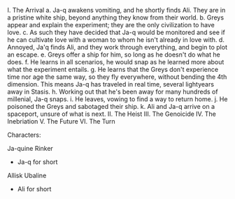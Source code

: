 I. The Arrival
	a. Ja-q awakens vomiting, and he shortly finds Ali. They are in a pristine white ship, beyond anything they know from their world.
	b. Greys appear and explain the experiment; they are the only civilization to have love.
  c. As such they have decided that Ja-q would be monitored and see if he can
cultivate love with a woman to whom he isn't already in love with.
  d. Annoyed, Ja'q finds Ali, and they work through everything, and begin to
plot an escape.
  e. Greys offer a ship for him, so long as he doesn't do what he does.
  f. He learns in all scenarios, he would snap as he learned more about what the
experiment entails.
  g. He learns that the Greys don't experience time nor age the same way, so
they fly everywhere, without bending the 4th dimension. This means Ja-q has
traveled in real time, several lightyears away in Stasis.
  h. Working out that he's been away for many hundreds of millenial, Ja-q snaps.
  i. He leaves, vowing to find a way to return home.
  j. He poisoned the Greys and sabotaged their ship.
  k. Ali and Ja-q arrive on a spaceport, unsure of what is next.
II. The Heist
III. The Genoicide
IV. The Inebriation
V. The Future
VI. The Turn

Characters:

Ja-quine Rinker
* Ja-q for short

Allisk Ubaline
* Ali for short
